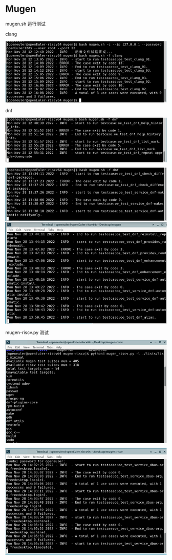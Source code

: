 # Mugen



mugen.sh 运行测试

clang

![](.\img\1.png)



dnf

![](.\img\2.png)

![](.\img\3.png)![](.\img\4.png)



mugen-riscv.py 测试

![](.\img\5.png)

![](.\img\6.png)

